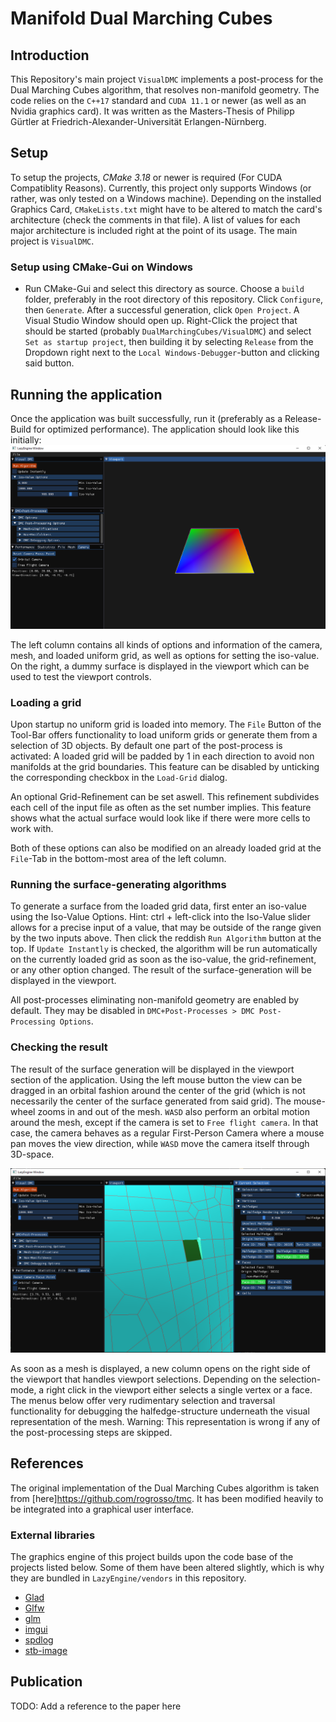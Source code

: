 # Manifold Dual Marching Cubes

## Introduction

This Repository's main project `VisualDMC` implements a post-process for the Dual Marching Cubes algorithm, that resolves non-manifold geometry.
The code relies on the `C++17` standard and `CUDA 11.1` or newer (as well as an Nvidia graphics card).
It was written as the Masters-Thesis of Philipp Gürtler at Friedrich-Alexander-Universität Erlangen-Nürnberg.

## Setup

To setup the projects, _CMake 3.18_ or newer is required (For CUDA Compatiblity Reasons).
Currently, this project only supports Windows (or rather, was only tested on a Windows machine).
Depending on the installed Graphics Card, `CMakeLists.txt` might have to be altered to match the card's architecture (check the comments in that file).
A list of values for each major architecture is included right at the point of its usage.
The main project is `VisualDMC`.

### Setup using CMake-Gui on Windows

- Run CMake-Gui and select this directory as source. Choose a `build` folder, preferably in the root directory of this repository. Click `Configure`, then `Generate`. After a successful generation, click `Open Project`.
  A Visual Studio Window should open up.
  Right-Click the project that should be started (probably `DualMarchingCubes/VisualDMC`) and select `Set as startup project`, then building it by selecting `Release` from the Dropdown right next to the `Local Windows-Debugger`-button and clicking said button.

## Running the application

Once the application was built successfully, run it (preferably as a Release-Build for optimized performance).
The application should look like this initially:
![initialLayout](./Initial-Layout.png)

The left column contains all kinds of options and information of the camera, mesh, and loaded uniform grid, as well as options for setting the iso-value.
On the right, a dummy surface is displayed in the viewport which can be used to test the viewport controls.

### Loading a grid

Upon startup no uniform grid is loaded into memory.
The `File` Button of the Tool-Bar offers functionality to load uniform grids or generate them from a selection of 3D objects.
By default one part of the post-process is activated: A loaded grid will be padded by 1 in each direction to avoid non manifolds at the grid boundaries.
This feature can be disabled by unticking the corresponding checkbox in the `Load-Grid` dialog.

An optional Grid-Refinement can be set aswell.
This refinement subdivides each cell of the input file as often as the set number implies.
This feature shows what the actual surface would look like if there were more cells to work with.

Both of these options can also be modified on an already loaded grid at the `File`-Tab in the bottom-most area of the left column.

### Running the surface-generating algorithms

To generate a surface from the loaded grid data, first enter an iso-value using the Iso-Value Options.
Hint: ctrl + left-click into the Iso-Value slider allows for a precise input of a value, that may be outside of the range given by the two inputs above.
Then click the reddish `Run Algorithm` button at the top.
If `Update Instantly` is checked, the algorithm will be run automatically on the currently loaded grid as soon as the iso-value, the grid-refinement, or any other option changed.
The result of the surface-generation will be displayed in the viewport.

All post-processes eliminating non-manifold geometry are enabled by default.
They may be disabled in `DMC+Post-Processes > DMC Post-Processing Options`.

### Checking the result

The result of the surface generation will be displayed in the viewport section of the application.
Using the left mouse button the view can be dragged in an orbital fashion around the center of the grid (which is not necessarily the center of the surface generated from said grid).
The mouse-wheel zooms in and out of the mesh.
`WASD` also perform an orbital motion around the mesh, except if the camera is set to `Free flight camera`.
In that case, the camera behaves as a regular First-Person Camera where a mouse pan moves the view direction, while `WASD` move the camera itself through 3D-space.

![selectionExample](./Selection-example.png)

As soon as a mesh is displayed, a new column opens on the right side of the viewport that handles viewport selections.
Depending on the selection-mode, a right click in the viewport either selects a single vertex or a face.
The menus below offer very rudimentary selection and traversal functionality for debugging the halfedge-structure underneath the visual representation of the mesh.
Warning: This representation is wrong if any of the post-processing steps are skipped.

## References

The original implementation of the Dual Marching Cubes algorithm is taken from [here]https://github.com/rogrosso/tmc.
It has been modified heavily to be integrated into a graphical user interface.

### External libraries

The graphics engine of this project builds upon the code base of the projects listed below.
Some of them have been altered slightly, which is why they are bundled in `LazyEngine/vendors` in this repository.

- [Glad](https://github.com/dav1dde/glad-web)
- [Glfw](https://github.com/glfw/glfw)
- [glm](http://glm.g-truc.net/)
- [imgui](https://github.com/ocornut/imgui)
- [spdlog](https://github.com/gabime/spdlog)
- [stb-image](https://github.com/nothings/stb)

## Publication

TODO: Add a reference to the paper here
